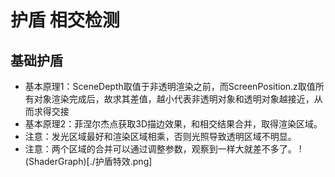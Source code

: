 # 护盾 相交检测
## 基础护盾
* 基本原理1：SceneDepth取值于非透明渲染之前，而ScreenPosition.z取值所有对象渲染完成后，故求其差值，越小代表非透明对象和透明对象越接近，从而求得交接
* 基本原理2：菲涅尔杰点获取3D描边效果，和相交结果合并，取得渲染区域。
* 注意：发光区域最好和渲染区域相乘，否则光照导致透明区域不明显。
* 注意：两个区域的合并可以通过调整参数，观察到一样大就差不多了。
!(ShaderGraph)[./护盾特效.png]

